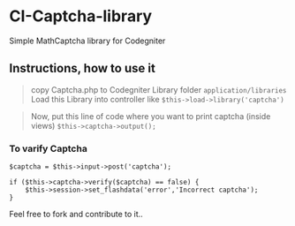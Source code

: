 # CI-Captcha-library
Simple MathCaptcha library for Codegniter

## Instructions, how to use it

> copy Captcha.php to Codegniter Library folder `application/libraries`
> Load this Library into controller like `$this->load->library('captcha')`

> Now, put this line of code where you want to print captcha (inside views)
`$this->captcha->output();`
    
### To varify Captcha
```
$captcha = $this->input->post('captcha');

if ($this->captcha->verify($captcha) == false) {
    $this->session->set_flashdata('error','Incorrect captcha');
}
```

Feel free to fork and contribute to it..
